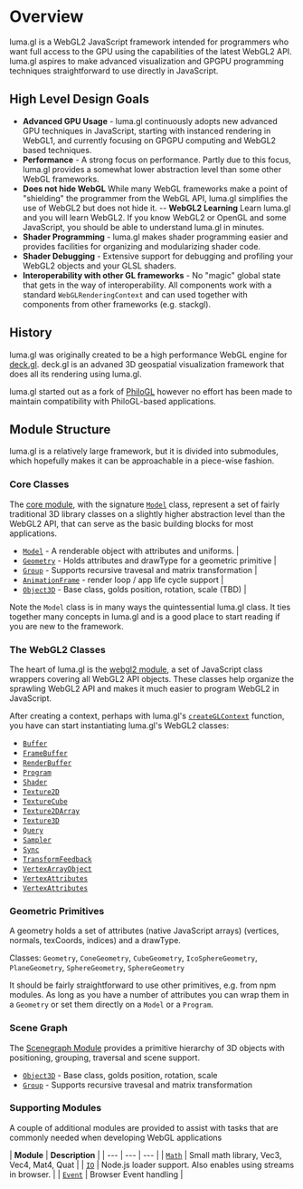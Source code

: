 # Overview

luma.gl is a WebGL2 JavaScript framework intended for programmers who want full access to the GPU using the capabilities of the latest WebGL2 API. luma.gl aspires to make advanced visualization and GPGPU programming techniques straightforward to use directly in JavaScript.


## High Level Design Goals

- **Advanced GPU Usage** - luma.gl continuously adopts new advanced GPU techniques in JavaScript, starting with instanced rendering in WebGL1, and currently focusing on GPGPU computing and WebGL2 based techniques.
- **Performance** - A strong focus on performance. Partly due to this focus, luma.gl provides a somewhat lower abstraction level than some other WebGL frameworks.
- **Does not hide WebGL** While many WebGL frameworks make a point of "shielding" the programmer from the WebGL API, luma.gl simplifies the use of WebGL2 but does not hide it.
-- **WebGL2 Learning** Learn luma.gl and you will learn WebGL2. If you know WebGL2 or OpenGL and some JavaScript, you should be able to understand luma.gl in minutes.
- **Shader Programming** - luma.gl makes shader programming easier and provides facilities for organizing and modularizing shader code.
- **Shader Debugging** - Extensive support for debugging and profiling your WebGL2 objects and your GLSL shaders.
- **Interoperability with other GL frameworks** - No "magic" global state that gets in the way of interoperability. All components work with a standard `WebGLRenderingContext` and can used together with components from other frameworks (e.g. stackgl).


## History

luma.gl was originally created to be a high performance WebGL engine for [deck.gl](https://github.com/uber/deck.gl). deck.gl is an advaned 3D geospatial visualization framework that does all its rendering using luma.gl.

luma.gl started out as a fork of [PhiloGL](https://github.com/philogb/philogl) however no effort has been made to maintain compatibility with PhiloGL-based applications.


## Module Structure

luma.gl is a relatively large framework, but it is divided into submodules, which hopefully makes it can be approachable in a piece-wise fashion.


### Core Classes

The [core module](api-reference/webgl), with the signature [`Model`](model) class, represent a set of fairly traditional 3D library classes on a slightly higher abstraction level than the WebGL2 API, that can serve as the basic building blocks for most applications.

* [`Model`](api-reference/core/model) - A renderable object with attributes and uniforms. |
* [`Geometry`](api-reference/core/geometry) - Holds attributes and drawType for a geometric primitive |
* [`Group`](api-reference/core/group) - Supports recursive travesal and matrix transformation |
* [`AnimationFrame`](api-reference/core/animation-frame) - render loop / app life cycle support |
* [`Object3D`](api-reference/core/object3d) - Base class, golds position, rotation, scale (TBD) |

Note the `Model` class is in many ways the quintessential luma.gl class. It ties together many concepts in luma.gl and is a good place to start reading if you are new to the framework.


### The WebGL2 Classes

The heart of luma.gl is the [webgl2 module](api-reference/webgl2), a set of JavaScript class wrappers covering all WebGL2 API objects. These classes help organize the sprawling WebGL2 API and makes it much easier to program WebGL2 in JavaScript.

After creating a context, perhaps with luma.gl's [`createGLContext`](context.html) function, you have can start instantiating luma.gl's WebGL2 classes:
* [`Buffer`](buffer.html)
* [`FrameBuffer`](framebuffer.html)
* [`RenderBuffer`](renderbuffer.html)
* [`Program`](program.html)
* [`Shader`](shader.html)
* [`Texture2D`](texture.html)
* [`TextureCube`](texture.html)
* [`Texture2DArray`](texture.html)
* [`Texture3D`](texture.html)
* [`Query`](query.html)
* [`Sampler`](sampler.html)
* [`Sync`](sync.html)
* [`TransformFeedback`](transform-feedback.html)
* [`VertexArrayObject`](vertex-array-object.html)
* [`VertexAttributes`](vertex-attributes.html)
* [`VertexAttributes`](vertex-attributes.html)


### Geometric Primitives

A geometry holds a set of attributes (native JavaScript arrays) (vertices, normals, texCoords, indices) and a drawType.

Classes: `Geometry`, `ConeGeometry`, `CubeGeometry`, `IcoSphereGeometry`, `PlaneGeometry`, `SphereGeometry`, `SphereGeometry`

It should be fairly straightforward to use other primitives, e.g. from npm modules. As long as you have a number of attributes you can wrap them in a `Geometry` or set them directly on a `Model` or a `Program`.


### Scene Graph

The [Scenegraph Module](api-reference/scenegraph) provides a primitive hierarchy of 3D objects with positioning, grouping, traversal and scene support.

* [`Object3D`](object3d.html) - Base class, golds position, rotation, scale
* [`Group`](group.html) - Supports recursive travesal and matrix transformation


### Supporting Modules

A couple of additional modules are provided to assist with tasks that are commonly needed when developing WebGL applications

| **Module** | **Description** |
| --- | --- | --- |
| [`Math`](math.html) | Small math library, Vec3, Vec4, Mat4, Quat |
| [`IO`](io.html)     | Node.js loader support. Also enables using streams in browser. |
| [`Event`](event.html)  | Browser Event handling |

